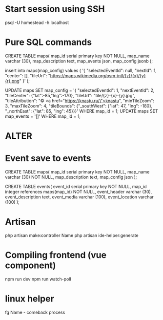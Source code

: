 # Start session using SSH

 psql -U homestead -h localhost
 
# Pure SQL commands

 <!---Create--->
CREATE TABLE maps(
map_id serial primary key NOT NULL,
map_name varchar (30),
map_description text,
map_events json,
map_config jsonb
);

<!---Insert--->
insert into maps(map_config)
values 
   (
      '{ "selectedEventId": null, "nextId": 1, "center": [], "tileUrl": "https://maps.wikimedia.org/osm-intl/{z}/{x}/{y}{r}.png" }'
   );

<!---Update--->
UPDATE maps SET map_config = '{ "selectedEventId": 1, "nextEventId": 2, "tileCenter": {"lat":-85,"lng":-170}, "tileUrl": "tile/{z}-{x}-{y}.jpg", "tileAttribution": "&copy; <a href=\"https://knastu.ru/\">knastu</a>", "minTileZoom": 3, "maxTileZoom": 4, "tileBounds": {"_southWest": {"lat": 47, "lng": -180}, "_northEast": {"lat": 85, "lng": 45}}}' WHERE map_id = 1;
UPDATE maps SET map_events = '[]' WHERE map_id = 1;

# ALTER
# Event save to events

CREATE TABLE maps( 
map_id serial primary key NOT NULL, 
map_name varchar (30) NOT NULL,
map_description text,
map_config json 
);

CREATE TABLE events( 
event_id serial primary key NOT NULL,
map_id integer references maps(map_id) NOT NULL,
event_header varchar (30), 
event_description text, 
event_media varchar (100), 
event_location varchar (100)
);
# Artisan
 php artisan make:controller Name
 php artisan ide-helper:generate

# Compiling frontend (vue component)

 npm run dev
 npm run watch-poll

# linux helper
fg Name - comeback process